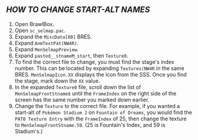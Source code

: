 ## ***HOW TO CHANGE START-ALT NAMES***

1. Open BrawlBox.
2. Open `sc_selmap.pac`.
3. Expand the `MiscData[80]` BRES.
4. Expand `AnmTextPat(NW4R)`.
5. Expand `MenSelmapPreview`.
6. Expand `pasted__stnameM_start`, then `Texture0`.
7. To find the correct file to change, you must find the stage's index number. This can be located by expanding `Textures(NW4R` in the same BRES. `MenSelmapIcon.XX` displays the icon from the SSS. Once you find the stage, mark down the `XX` value.
8. In the expanded `Texture0` file, scroll down the list of `MenSelmapFrontStname`s until the `FrameIndex` on the right side of the screen has the same number you marked down earlier.
9. Change the `Texture` to the correct file. For example, if you wanted a start-alt of `Pokémon Stadium 2` on `Fountain of Dreams`, you would find the `PAT0 Texture Entry` with the `FrameIndex` of 25, then change the texture to `MenSelmapFrontStname.59`. (25 is Fountain's Index, and 59 is Stadium's.)